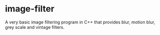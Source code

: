 # image-filter
A very basic image filtering program in C++ that provides blur, motion blur, grey scale and vintage filters.
